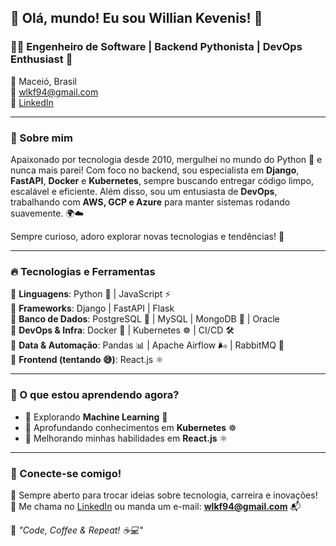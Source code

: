 ## 👋 Olá, mundo! Eu sou Willian Kevenis! 🚀

### 🧑‍💻 Engenheiro de Software | Backend Pythonista | DevOps Enthusiast 🎯

📍 Maceió, Brasil  
📧 wlkf94@gmail.com  
🔗 [LinkedIn](https://linkedin.com/in/williankevenis)  

---

### 🚀 Sobre mim

Apaixonado por tecnologia desde 2010, mergulhei no mundo do Python 🐍 e nunca mais parei! 
Com foco no backend, sou especialista em **Django**, **FastAPI**, **Docker** e **Kubernetes**, sempre buscando entregar código limpo, escalável e eficiente. 
Além disso, sou um entusiasta de **DevOps**, trabalhando com **AWS, GCP e Azure** para manter sistemas rodando suavemente. 🌍☁️

Sempre curioso, adoro explorar novas tecnologias e tendências! 🚀

---

### 🔥 Tecnologias e Ferramentas

🔹 **Linguagens**: Python 🐍 | JavaScript ⚡  
🔹 **Frameworks**: Django | FastAPI | Flask  
🔹 **Banco de Dados**: PostgreSQL 🐘 | MySQL | MongoDB 🍃 | Oracle  
🔹 **DevOps & Infra**: Docker 🐳 | Kubernetes ☸️ | CI/CD 🛠️  
🔹 **Data & Automação**: Pandas 📊 | Apache Airflow 🌬️ | RabbitMQ 🐇  
🔹 **Frontend (tentando 😅)**: React.js ⚛️


---

### 🚀 O que estou aprendendo agora?

- 📌 Explorando **Machine Learning** 🤖
- 📌 Aprofundando conhecimentos em **Kubernetes** ☸️
- 📌 Melhorando minhas habilidades em **React.js** ⚛️

---

### 🤝 Conecte-se comigo!

💬 Sempre aberto para trocar ideias sobre tecnologia, carreira e inovações!  
📩 Me chama no [LinkedIn](https://linkedin.com/in/williankevenis) ou manda um e-mail: **wlkf94@gmail.com** 📬

🚀 _"Code, Coffee & Repeat! ☕💻"_

